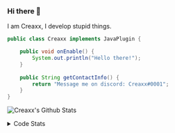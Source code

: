 ### Hi there 👋

I am Creaxx, I develop stupid things. 

```java
public class Creaxx implements JavaPlugin {

    public void onEnable() {
        System.out.println("Hello there!");
    }
    
    public String getContactInfo() {
        return "Message me on discord: Creaxx#0001";
    }
}
```

![Creaxx's Github Stats](https://github-readme-stats.vercel.app/api?username=CreaxxOG&show_icons=true&theme=dark&count_private=true)

<details>
  <summary>Code Stats</summary>

<!--START_SECTION:waka-->
![Code Time](http://img.shields.io/badge/Code%20Time-825%20hrs%2037%20mins-blue)

![Lines of code](https://img.shields.io/badge/From%20Hello%20World%20I%27ve%20Written-3%20Thousand%20lines%20of%20code-blue)

**🐱 My GitHub Data** 

> 🏆 338 Contributions in the Year 2022
 > 
> 📦 227.0 kB Used in GitHub's Storage 
 > 
> 🚫 Not Opted to Hire
 > 
> 📜 3 Public Repositories 
 > 
> 🔑 2 Private Repositories  
 > 
**I'm a Night 🦉** 

```text
🌞 Morning    7 commits      █░░░░░░░░░░░░░░░░░░░░░░░░   4.07% 
🌆 Daytime    68 commits     ██████████░░░░░░░░░░░░░░░   39.53% 
🌃 Evening    80 commits     ███████████░░░░░░░░░░░░░░   46.51% 
🌙 Night      17 commits     ██░░░░░░░░░░░░░░░░░░░░░░░   9.88%

```
📅 **I'm Most Productive on Wednesday** 

```text
Monday       24 commits     ███░░░░░░░░░░░░░░░░░░░░░░   13.95% 
Tuesday      32 commits     ████░░░░░░░░░░░░░░░░░░░░░   18.6% 
Wednesday    52 commits     ███████░░░░░░░░░░░░░░░░░░   30.23% 
Thursday     11 commits     █░░░░░░░░░░░░░░░░░░░░░░░░   6.4% 
Friday       16 commits     ██░░░░░░░░░░░░░░░░░░░░░░░   9.3% 
Saturday     21 commits     ███░░░░░░░░░░░░░░░░░░░░░░   12.21% 
Sunday       16 commits     ██░░░░░░░░░░░░░░░░░░░░░░░   9.3%

```


📊 **This Week I Spent My Time On** 

```text
💬 Programming Languages: 
Java                     19 hrs 7 mins       ███████████████████░░░░░░   79.01% 
Kotlin                   2 hrs 29 mins       ██░░░░░░░░░░░░░░░░░░░░░░░   10.32% 
XML                      36 mins             ░░░░░░░░░░░░░░░░░░░░░░░░░   2.51% 
TypeScript               24 mins             ░░░░░░░░░░░░░░░░░░░░░░░░░   1.7% 
Groovy                   24 mins             ░░░░░░░░░░░░░░░░░░░░░░░░░   1.66%

🔥 Editors: 
IntelliJ                 24 hrs 12 mins      █████████████████████████   100.0%

```

**I Mostly Code in Java** 

```text
Java                     5 repos             ███████████████░░░░░░░░░░   62.5% 
EJS                      1 repo              ███░░░░░░░░░░░░░░░░░░░░░░   12.5% 
Kotlin                   1 repo              ███░░░░░░░░░░░░░░░░░░░░░░   12.5% 
Python                   1 repo              ███░░░░░░░░░░░░░░░░░░░░░░   12.5%

```



 Last Updated on 28/08/2022 18:29:09 UTC
<!--END_SECTION:waka-->
</details>

